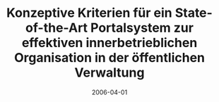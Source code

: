 ---
abstract: ''
authors:
- Gerald Fischer
- Thomas Grechenig
- F. Maierhofer
date: '2006-04-01'
featured: false
links:
- name: Publik
  url: https://publik.tuwien.ac.at/showentry.php?ID=140755&lang=1
publication_types:
- '0'
publishDate: '2006-04-01'
title: Konzeptive Kriterien für ein State-of-the-Art Portalsystem zur effektiven innerbetrieblichen
  Organisation in der öffentlichen Verwaltung
url_pdf: ''
---